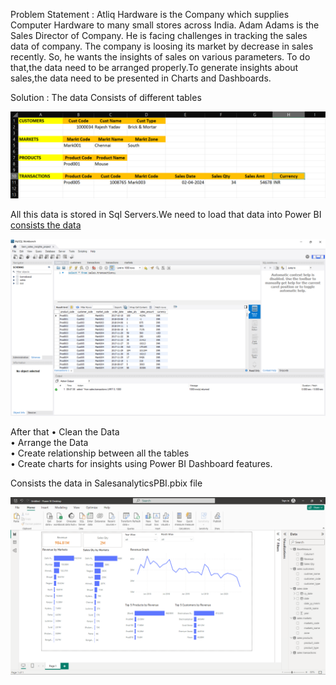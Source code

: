 Problem Statement : Atliq Hardware is the Company which supplies Computer Hardware to many small stores across India. Adam Adams is the Sales Director of Company. He is facing challenges in tracking the sales data of company. The company is loosing its market by decrease in sales recently. So, he wants the insights of sales on various parameters. To do that,the data need to be arranged properly.To generate insights about sales,the data need to be presented in Charts and Dashboards.

Solution : The data Consists of different tables

<img src="Assetss/Screenshot_Tables.png" alt="Tables" title="Tables">

All this data is stored in Sql Servers.We need to load that data into Power BI<br>
[consists the data](db_dump.sql)

<img src="Assetss/Screenshot_SQLTABLES.png" alt="Tables" title="Tables">


After that 
•	Clean the Data<br>
•	Arrange the Data<br>
•	Create relationship between all the tables<br>
•	Create charts for insights using Power BI Dashboard features.<br>

Consists the data in SalesanalyticsPBI.pbix file

<img src="Assetss/Screenshot_Dashboard.png" alt="Tables" title="Tables">

